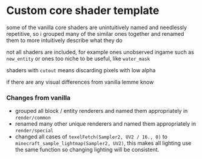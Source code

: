 # Custom core shader template

some of the vanilla core shaders are unintuitively named and needlessly repetitive, so i grouped many of the similar ones together and renamed them to more intuitively describe what they do

not all shaders are included, for example ones unobserved ingame such as `new_entity` or ones too niche to be useful, like `water_mask`

shaders with `cutout` means discarding pixels with low alpha

if there are any visual differences from vanilla lemme know

### Changes from vanilla

- grouped all block / entity renderers and named them appropriately in `render/common`
- renamed many other unique renderers and named them appropriately in `render/special`
- changed all cases of `texelFetch(Sampler2, UV2 / 16., 0)` to `minecraft_sample_lightmap(Sampler2, UV2)`, this makes all lighting use the same function so changing lighting will be consistent.